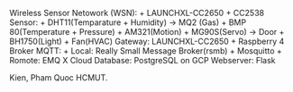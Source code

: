 Wireless Sensor Netowork (WSN):
         + LAUNCHXL-CC2650
         + CC2538
Sensor:  + DHT11(Temparature + Humidity) -> MQ2 (Gas)
         + BMP 80(Temperature + Pressure)
         + AM321(Motion) + MG90S(Servo) -> Door
         + BH1750(Light)
         + Fan(HVAC)
Gateway:   LAUNCHXL-CC2650 + Raspberry 4
Broker MQTT:
         + Local:  Really Small Message Broker(rsmb) +  Mosquitto
         + Romote: EMQ X Cloud
Database:  PostgreSQL on GCP
Webserver: Flask

Kien, Pham Quoc
HCMUT.
